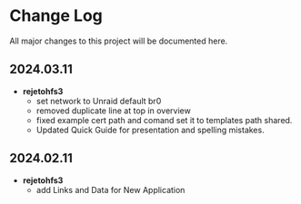 # Change Log

All major changes to this project will be documented here.

## 2024.03.11
- **rejetohfs3**
  - set network to Unraid default br0
  - removed duplicate line at top in overview
  - fixed example cert path and comand set it to templates path shared.
  - Updated Quick Guide for presentation and spelling mistakes.

## 2024.02.11
- **rejetohfs3**
  - add Links and Data for New Application
